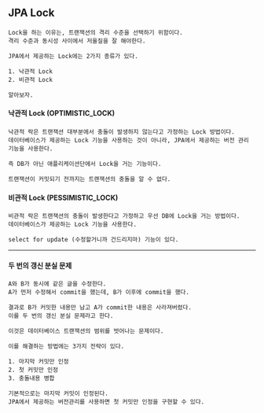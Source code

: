## JPA Lock

    Lock을 하는 이유는, 트랜잭션의 격리 수준을 선택하기 위함이다.
    격리 수준과 동시성 사이에서 저울질을 잘 해야한다.

    JPA에서 제공하는 Lock에는 2가지 종류가 있다.
    
    1. 낙관적 Lock
    2. 비관적 Lock

    알아보자.

#### 낙관적 Lock (OPTIMISTIC_LOCK)

    낙관적 락은 트랜잭션 대부분에서 충돌이 발생하지 않는다고 가정하는 Lock 방법이다.
    데이터베이스가 제공하는 Lock 기능을 사용하는 것이 아니라, JPA에서 제공하는 버전 관리 기능을 사용한다.

    즉 DB가 아닌 애플리케이션단에서 Lock을 거는 기능이다.

    트랜잭션이 커밋되기 전까지는 트랜잭션의 충돌을 알 수 없다.

#### 비관적 Lock (PESSIMISTIC_LOCK)

    비관적 락은 트랜잭션의 충돌이 발생한다고 가정하고 우선 DB에 Lock을 거는 방법이다.
    데이터베이스가 제공하는 Lock 기능을 사용한다.

    select for update (수정할거니까 건드리지마) 기능이 있다.

---

#### 두 번의 갱신 분실 문제

    A와 B가 동시에 같은 글을 수정한다.
    A가 먼저 수정해서 commit을 했는데, B가 이후에 commit을 했다.

    결과로 B가 커밋한 내용만 남고 A가 commit한 내용은 사라져버렸다.
    이를 두 번의 갱신 분실 문제라고 한다.

    이것은 데이터베이스 트랜잭션의 범위를 벗어나는 문제이다.

    이를 해결하는 방법에는 3가지 전략이 있다.

    1. 마지막 커밋만 인정
    2. 첫 커밋만 인정
    3. 충돌내용 병합

    기본적으로는 마지막 커밋이 인정된다.
    JPA에서 제공하는 버전관리를 사용하면 첫 커밋만 인정을 구현할 수 있다.